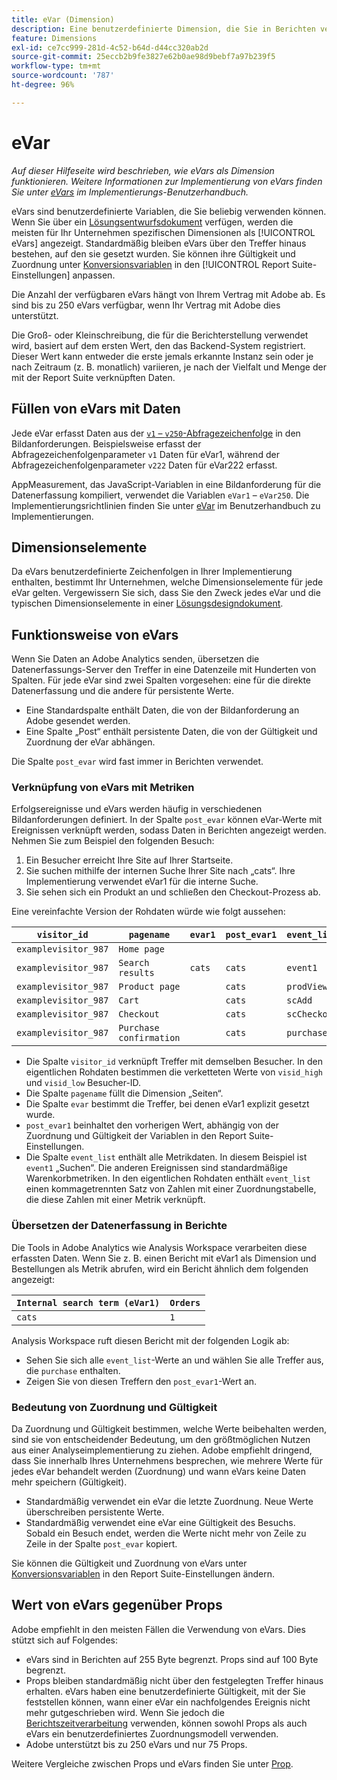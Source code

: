 ```yaml
---
title: eVar (Dimension)
description: Eine benutzerdefinierte Dimension, die Sie in Berichten verwenden können.
feature: Dimensions
exl-id: ce7cc999-281d-4c52-b64d-d44cc320ab2d
source-git-commit: 25eccb2b9fe3827e62b0ae98d9bebf7a97b239f5
workflow-type: tm+mt
source-wordcount: '787'
ht-degree: 96%

---
```


# eVar

*Auf dieser Hilfeseite wird beschrieben, wie eVars als Dimension funktionieren. Weitere Informationen zur Implementierung von eVars finden Sie unter [eVars](/help/implement/vars/page-vars/evar.md) im Implementierungs-Benutzerhandbuch.*

eVars sind benutzerdefinierte Variablen, die Sie beliebig verwenden können. Wenn Sie über ein [Lösungsentwurfsdokument](/help/implement/prepare/solution-design.md) verfügen, werden die meisten für Ihr Unternehmen spezifischen Dimensionen als [!UICONTROL eVars] angezeigt. Standardmäßig bleiben eVars über den Treffer hinaus bestehen, auf den sie gesetzt wurden. Sie können ihre Gültigkeit und Zuordnung unter [Konversionsvariablen](/help/admin/admin/conversion-var-admin/conversion-var-admin.md) in den [!UICONTROL Report Suite-Einstellungen] anpassen.

Die Anzahl der verfügbaren eVars hängt von Ihrem Vertrag mit Adobe ab. Es sind bis zu 250 eVars verfügbar, wenn Ihr Vertrag mit Adobe dies unterstützt.

Die Groß- oder Kleinschreibung, die für die Berichterstellung verwendet wird, basiert auf dem ersten Wert, den das Backend-System registriert. Dieser Wert kann entweder die erste jemals erkannte Instanz sein oder je nach Zeitraum (z. B. monatlich) variieren, je nach der Vielfalt und Menge der mit der Report Suite verknüpften Daten.

## Füllen von eVars mit Daten

Jede eVar erfasst Daten aus der [`v1` – `v250`-Abfragezeichenfolge](/help/implement/validate/query-parameters.md) in den Bildanforderungen. Beispielsweise erfasst der Abfragezeichenfolgenparameter `v1` Daten für eVar1, während der Abfragezeichenfolgenparameter `v222` Daten für eVar222 erfasst.

AppMeasurement, das JavaScript-Variablen in eine Bildanforderung für die Datenerfassung kompiliert, verwendet die Variablen `eVar1` – `eVar250`. Die Implementierungsrichtlinien finden Sie unter [eVar](/help/implement/vars/page-vars/evar.md) im Benutzerhandbuch zu Implementierungen.

## Dimensionselemente

Da eVars benutzerdefinierte Zeichenfolgen in Ihrer Implementierung enthalten, bestimmt Ihr Unternehmen, welche Dimensionselemente für jede eVar gelten. Vergewissern Sie sich, dass Sie den Zweck jedes eVar und die typischen Dimensionselemente in einer [Lösungsdesigndokument](/help/implement/prepare/solution-design.md).

## Funktionsweise von eVars

Wenn Sie Daten an Adobe Analytics senden, übersetzen die Datenerfassungs-Server den Treffer in eine Datenzeile mit Hunderten von Spalten. Für jede eVar sind zwei Spalten vorgesehen: eine für die direkte Datenerfassung und die andere für persistente Werte.

* Eine Standardspalte enthält Daten, die von der Bildanforderung an Adobe gesendet werden.
* Eine Spalte „Post“ enthält persistente Daten, die von der Gültigkeit und Zuordnung der eVar abhängen.

Die Spalte `post_evar` wird fast immer in Berichten verwendet.

### Verknüpfung von eVars mit Metriken

Erfolgsereignisse und eVars werden häufig in verschiedenen Bildanforderungen definiert. In der Spalte `post_evar` können eVar-Werte mit Ereignissen verknüpft werden, sodass Daten in Berichten angezeigt werden. Nehmen Sie zum Beispiel den folgenden Besuch:

1. Ein Besucher erreicht Ihre Site auf Ihrer Startseite.
2. Sie suchen mithilfe der internen Suche Ihrer Site nach „cats“. Ihre Implementierung verwendet eVar1 für die interne Suche.
3. Sie sehen sich ein Produkt an und schließen den Checkout-Prozess ab.

Eine vereinfachte Version der Rohdaten würde wie folgt aussehen:

| `visitor_id` | `pagename` | `evar1` | `post_evar1` | `event_list` |
| --- | --- | --- | --- | --- |
| `examplevisitor_987` | `Home page` |  |  |  |
| `examplevisitor_987` | `Search results` | `cats` | `cats` | `event1` |
| `examplevisitor_987` | `Product page` |  | `cats` | `prodView` |
| `examplevisitor_987` | `Cart` |  | `cats` | `scAdd` |
| `examplevisitor_987` | `Checkout` |  | `cats` | `scCheckout` |
| `examplevisitor_987` | `Purchase confirmation` |  | `cats` | `purchase` |

* Die Spalte `visitor_id` verknüpft Treffer mit demselben Besucher. In den eigentlichen Rohdaten bestimmen die verketteten Werte von `visid_high` und `visid_low` Besucher-ID.
* Die Spalte `pagename` füllt die Dimension „Seiten“.
* Die Spalte `evar` bestimmt die Treffer, bei denen eVar1 explizit gesetzt wurde.
* `post_evar1` beinhaltet den vorherigen Wert, abhängig von der Zuordnung und Gültigkeit der Variablen in den Report Suite-Einstellungen.
* Die Spalte `event_list` enthält alle Metrikdaten. In diesem Beispiel ist `event1` „Suchen“. Die anderen Ereignissen sind standardmäßige Warenkorbmetriken. In den eigentlichen Rohdaten enthält `event_list` einen kommagetrennten Satz von Zahlen mit einer Zuordnungstabelle, die diese Zahlen mit einer Metrik verknüpft.

### Übersetzen der Datenerfassung in Berichte

Die Tools in Adobe Analytics wie Analysis Workspace verarbeiten diese erfassten Daten. Wenn Sie z. B. einen Bericht mit eVar1 als Dimension und Bestellungen als Metrik abrufen, wird ein Bericht ähnlich dem folgenden angezeigt:

| `Internal search term (eVar1)` | `Orders` |
| --- | --- |
| `cats` | `1` |

Analysis Workspace ruft diesen Bericht mit der folgenden Logik ab:

* Sehen Sie sich alle `event_list`-Werte an und wählen Sie alle Treffer aus, die `purchase` enthalten.
* Zeigen Sie von diesen Treffern den `post_evar1`-Wert an.

### Bedeutung von Zuordnung und Gültigkeit

Da Zuordnung und Gültigkeit bestimmen, welche Werte beibehalten werden, sind sie von entscheidender Bedeutung, um den größtmöglichen Nutzen aus einer Analyseimplementierung zu ziehen. Adobe empfiehlt dringend, dass Sie innerhalb Ihres Unternehmens besprechen, wie mehrere Werte für jedes eVar behandelt werden (Zuordnung) und wann eVars keine Daten mehr speichern (Gültigkeit).

* Standardmäßig verwendet ein eVar die letzte Zuordnung. Neue Werte überschreiben persistente Werte.
* Standardmäßig verwendet eine eVar eine Gültigkeit des Besuchs. Sobald ein Besuch endet, werden die Werte nicht mehr von Zeile zu Zeile in der Spalte `post_evar` kopiert.

Sie können die Gültigkeit und Zuordnung von eVars unter [Konversionsvariablen](/help/admin/admin/conversion-var-admin/conversion-var-admin.md) in den Report Suite-Einstellungen ändern.

## Wert von eVars gegenüber Props

Adobe empfiehlt in den meisten Fällen die Verwendung von eVars. Dies stützt sich auf Folgendes:

* eVars sind in Berichten auf 255 Byte begrenzt. Props sind auf 100 Byte begrenzt.
* Props bleiben standardmäßig nicht über den festgelegten Treffer hinaus erhalten. eVars haben eine benutzerdefinierte Gültigkeit, mit der Sie feststellen können, wann einer eVar ein nachfolgendes Ereignis nicht mehr gutgeschrieben wird. Wenn Sie jedoch die [Berichtszeitverarbeitung](/help/components/vrs/vrs-report-time-processing.md) verwenden, können sowohl Props als auch eVars ein benutzerdefiniertes Zuordnungsmodell verwenden.
* Adobe unterstützt bis zu 250 eVars und nur 75 Props.

Weitere Vergleiche zwischen Props und eVars finden Sie unter [Prop](prop.md).
